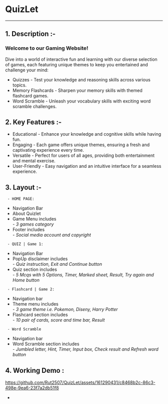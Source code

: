 # QuizLet
___

## 1. Description :- 

### Welcome to our Gaming Website! 
Dive into a world of interactive fun and learning with our diverse selection of games, each featuring unique themes to keep you entertained and challenge your mind: 

- Quizzes - Test your knowledge  and reasoning skills across various topics.
- Memory Flashcards - Sharpen your memory skills with themed flashcard games.
- Word Scramble - Unleash your vocabulary skills with exciting word scramble challenges.

## 2. Key Features :-

- Educational - Enhance your knowledge and cognitive skills while having fun.
- Engaging - Each game offers unique themes, ensuring a fresh and captivating experience every time.
- Versatile - Perfect for users of all ages, providing both entertainment and mental exercise.
- User-Friendly - Easy navigation and an intuitive interface for a seamless experience.

## 3. Layout :-

``` 
 - HOME PAGE: 
```
- Navigation Bar
- About Quizlet
- Game Menu includes<br>
           - *3 games category* 
- Footer  includes<br>
           - *Social media account and copyright*

``` 
 - QUIZ | Game 1:
```
- Navigation Bar
- PopUp disclaimer includes<br>
           - *Quiz instruction, Exit and Continue button*
- Quiz section includes<br>
             - *5 Mcqs with 5 Options, Timer, Marked sheet, Result, Try again and Home button*

``` 
 - Flashcard | Game 2:
```
- Navigation bar
- Theme menu includes<br>
           - *3 game theme i.e. Pokemon, Diseny, Harry Potter*
- Flashcard section includes<br>
           - *10 pair of cards, score and time bar, Result*
  
``` 
 - Word Scramble
```
- Navigation bar
- Word Scramble section includes<br>
           - *Jumbled letter, Hint, Timer, Input box, Check result and Refresh word button*

## 4. Working Demo :

https://github.com/Rut2507/QuizLet/assets/161290431/c8468b2c-86c3-498e-9ea6-23f7a2db51f8

-





